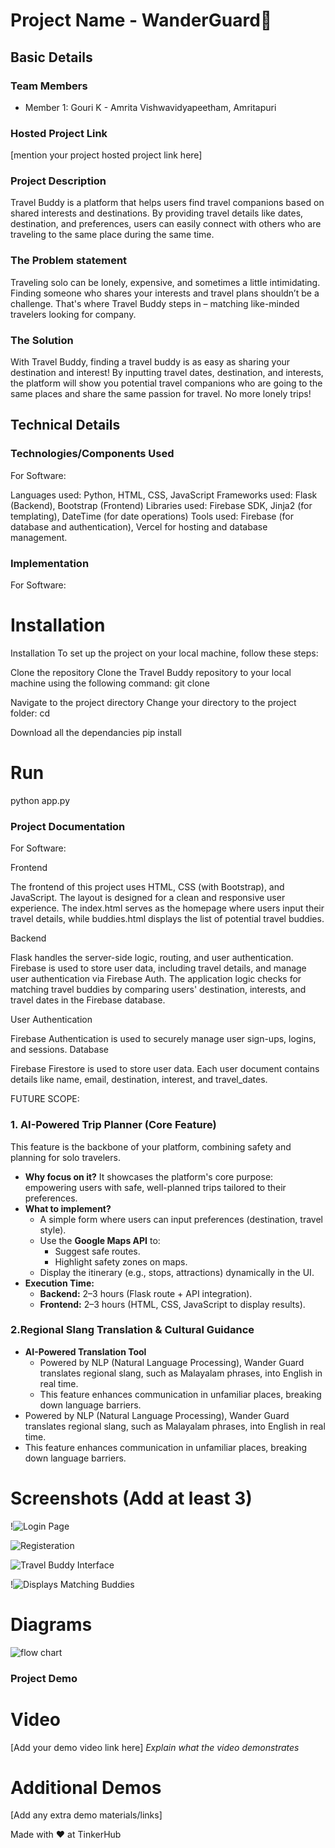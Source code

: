 # Project Name - WanderGuard🎯


## Basic Details

### Team Members
- Member 1: Gouri K - Amrita Vishwavidyapeetham, Amritapuri


### Hosted Project Link
[mention your project hosted project link here]

### Project Description
Travel Buddy is a platform that helps users find travel companions based on shared interests and destinations. By providing travel details like dates, destination, and preferences, users can easily connect with others who are traveling to the same place during the same time.

### The Problem statement
Traveling solo can be lonely, expensive, and sometimes a little intimidating. Finding someone who shares your interests and travel plans shouldn’t be a challenge. That's where Travel Buddy steps in – matching like-minded travelers looking for company.

### The Solution
With Travel Buddy, finding a travel buddy is as easy as sharing your destination and interest! By inputting travel dates, destination, and interests, the platform will show you potential travel companions who are going to the same places and share the same passion for travel. No more lonely trips!

## Technical Details
### Technologies/Components Used
For Software:

Languages used: Python, HTML, CSS, JavaScript
Frameworks used: Flask (Backend), Bootstrap (Frontend)
Libraries used: Firebase SDK, Jinja2 (for templating), DateTime (for date operations)
Tools used: Firebase (for database and authentication), Vercel for hosting and database management.

### Implementation
For Software:
# Installation
Installation
To set up the project on your local machine, follow these steps:

Clone the repository
Clone the Travel Buddy repository to your local machine using the following command:
git clone <repository-url>

Navigate to the project directory
Change your directory to the project folder:
cd <repository-address>

Download all the dependancies 
 pip install <Dependancies listed in requirements.txt>

# Run
python app.py

### Project Documentation
For Software:

Frontend

The frontend of this project uses HTML, CSS (with Bootstrap), and JavaScript. The layout is designed for a clean and responsive user experience.
The index.html serves as the homepage where users input their travel details, while buddies.html displays the list of potential travel buddies.

Backend

Flask handles the server-side logic, routing, and user authentication. Firebase is used to store user data, including travel details, and manage user authentication via Firebase Auth.
The application logic checks for matching travel buddies by comparing users' destination, interests, and travel dates in the Firebase database.

User Authentication

Firebase Authentication is used to securely manage user sign-ups, logins, and sessions.
Database

Firebase Firestore is used to store user data. Each user document contains details like name, email, destination, interest, and travel_dates.

FUTURE SCOPE:

### **1. AI-Powered Trip Planner (Core Feature)**

This feature is the backbone of your platform, combining safety and planning for solo travelers.

- **Why focus on it?** It showcases the platform's core purpose: empowering users with safe, well-planned trips tailored to their preferences.
- **What to implement?**
    - A simple form where users can input preferences (destination, travel style).
    - Use the **Google Maps API** to:
        - Suggest safe routes.
        - Highlight safety zones on maps.
    - Display the itinerary (e.g., stops, attractions) dynamically in the UI.
- **Execution Time:**
    - **Backend:** 2–3 hours (Flask route + API integration).
    - **Frontend:** 2–3 hours (HTML, CSS, JavaScript to display results).

### **2.Regional Slang Translation & Cultural Guidance**

- **AI-Powered Translation Tool**
    - Powered by NLP (Natural Language Processing), Wander Guard translates regional slang, such as Malayalam phrases, into English in real time.
    - This feature enhances communication in unfamiliar places, breaking down language barriers.
- Powered by NLP (Natural Language Processing), Wander Guard translates regional slang, such as Malayalam phrases, into English in real time.
- This feature enhances communication in unfamiliar places, breaking down language barriers.



# Screenshots (Add at least 3)
!![Login Page](assets/images/Screenshot%202025-01-26%20094657.png)

![Registeration](assets/images/Screenshot%202025-01-26%20101119.png)

![Travel Buddy Interface](assets/images/Screenshot%202025-01-26%20094802.png)

!![Displays Matching Buddies](assets/images/Screenshot%202025-01-26%20094815.png)

# Diagrams
![flow chart](assets/images/Screenshot%202025-01-26%20102110.png)

### Project Demo
# Video
[Add your demo video link here]
*Explain what the video demonstrates*

# Additional Demos
[Add any extra demo materials/links]

Made with ❤️ at TinkerHub
